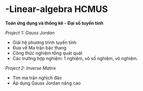 # -Linear-algebra HCMUS
**Toán ứng dụng và thống kê - Đại số tuyến tính**

*Project 1: Gauss Jordan*
- Giải hệ phương trình tuyến tính 
- Đưa về Ma trận bậc thang
- Công thức nghiệm tổng quát quát
- Các trường hợp nghiệm: 1 nghiệm, vô số nghiệm, vô nghiệm.

*Project 2: Inverse Matrix*
- Tìm ma trận nghịch đảo
- Áp dụng Gauss Jordan nâng cao

